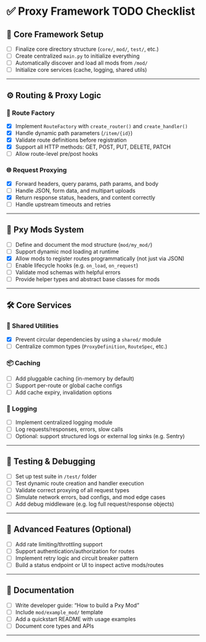 # ✅ Proxy Framework TODO Checklist

## 📁 Core Framework Setup
- [ ] Finalize core directory structure (`core/`, `mod/`, `test/`, etc.)
- [ ] Create centralized `main.py` to initialize everything
- [ ] Automatically discover and load all mods from `/mod/`
- [ ] Initialize core services (cache, logging, shared utils)

---

## ⚙️ Routing & Proxy Logic

### 🧱 Route Factory
- [x] Implement `RouteFactory` with `create_router()` and `create_handler()`
- [x] Handle dynamic path parameters (`/item/{id}`)
- [x] Validate route definitions before registration
- [x] Support all HTTP methods: GET, POST, PUT, DELETE, PATCH
- [ ] Allow route-level pre/post hooks

### 🌐 Request Proxying
- [x] Forward headers, query params, path params, and body
- [ ] Handle JSON, form data, and multipart uploads
- [x] Return response status, headers, and content correctly
- [ ] Handle upstream timeouts and retries

---

## 🧩 Pxy Mods System

- [ ] Define and document the mod structure (`mod/my_mod/`)
- [ ] Support dynamic mod loading at runtime
- [x] Allow mods to register routes programmatically (not just via JSON)
- [ ] Enable lifecycle hooks (e.g. `on_load`, `on_request`)
- [ ] Validate mod schemas with helpful errors
- [ ] Provide helper types and abstract base classes for mods

---

## 🛠️ Core Services

### 🧠 Shared Utilities
- [X] Prevent circular dependencies by using a `shared/` module
- [ ] Centralize common types (`ProxyDefinition`, `RouteSpec`, etc.)

### 📦 Caching
- [ ] Add pluggable caching (in-memory by default)
- [ ] Support per-route or global cache configs
- [ ] Add cache expiry, invalidation options

### 📜 Logging
- [ ] Implement centralized logging module
- [ ] Log requests/responses, errors, slow calls
- [ ] Optional: support structured logs or external log sinks (e.g. Sentry)

---

## 🧪 Testing & Debugging

- [ ] Set up test suite in `/test/` folder
- [ ] Test dynamic route creation and handler execution
- [ ] Validate correct proxying of all request types
- [ ] Simulate network errors, bad configs, and mod edge cases
- [ ] Add debug middleware (e.g. log full request/response objects)

---

## 🔐 Advanced Features (Optional)

- [ ] Add rate limiting/throttling support
- [ ] Support authentication/authorization for routes
- [ ] Implement retry logic and circuit breaker pattern
- [ ] Build a status endpoint or UI to inspect active mods/routes

---

## 📖 Documentation

- [ ] Write developer guide: “How to build a Pxy Mod”
- [ ] Include `mod/example_mod/` template
- [ ] Add a quickstart README with usage examples
- [ ] Document core types and APIs

---

